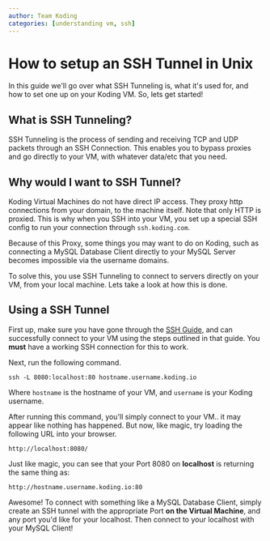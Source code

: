 ```yaml
---
author: Team Koding
categories: [understanding vm, ssh]
---
```


# How to setup an SSH Tunnel in Unix

In this guide we'll go over what SSH Tunneling is, what it's used for, 
and how to set one up on your Koding VM. So, lets get started!

## What is SSH Tunneling?

SSH Tunneling is the process of sending and receiving TCP and UDP packets 
through an SSH Connection. This enables you to bypass proxies and go 
directly to your VM, with whatever data/etc that you need.

## Why would I want to SSH Tunnel?

Koding Virtual Machines do not have direct IP access. They proxy http 
connections from your domain, to the machine itself. Note that only HTTP 
is proxied. This is why when you SSH into your VM, you set up a special 
SSH config to run your connection through `ssh.koding.com`.

Because of this Proxy, some things you may want to do on Koding, such as 
connecting a MySQL Database Client directly to your MySQL Server becomes 
impossible via the username domains.

To solve this, you use SSH Tunneling to connect to servers directly on 
your VM, from your local machine. Lets take a look at how this is done.

## Using a SSH Tunnel

First up, make sure you have gone through the [SSH Guide][ssh-guide], and 
can successfully connect to your VM using the steps outlined in that 
guide. You **must** have a working SSH connection for this to work.

Next, run the following command.

```
ssh -L 8080:localhost:80 hostname.username.koding.io
```

Where `hostname` is the hostname of your VM, and `username` is your 
Koding username.

After running this command, you'll simply connect to your VM.. it may 
appear like nothing has happened. But now, like magic, try loading the 
following URL into your browser.

```
http://localhost:8080/
```

Just like magic, you can see that your Port 8080 on **localhost** is 
returning the same thing as:

```
http://hostname.username.koding.io:80
```

Awesome! To connect with something like a MySQL Database Client, simply 
create an SSH tunnel with the appropriate Port **on the Virtual 
Machine**, and any port you'd like for your localhost. Then connect to 
your localhost with your MySQL Client!




[ssh-guide]: /guides/ssh-into-your-vm
